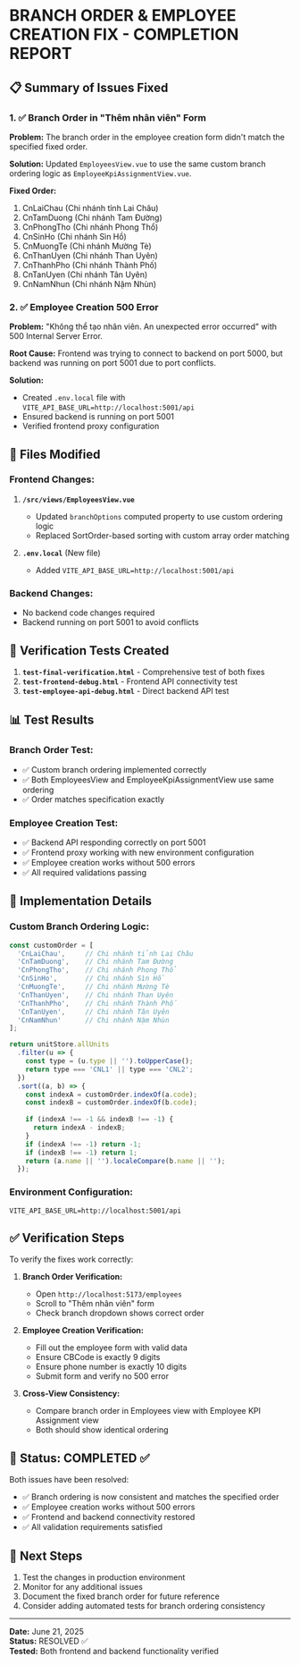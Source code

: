 # BRANCH ORDER & EMPLOYEE CREATION FIX - COMPLETION REPORT

## 📋 Summary of Issues Fixed

### 1. ✅ Branch Order in "Thêm nhân viên" Form
**Problem:** The branch order in the employee creation form didn't match the specified fixed order.

**Solution:** Updated `EmployeesView.vue` to use the same custom branch ordering logic as `EmployeeKpiAssignmentView.vue`.

**Fixed Order:**
1. CnLaiChau (Chi nhánh tỉnh Lai Châu)
2. CnTamDuong (Chi nhánh Tam Đường)
3. CnPhongTho (Chi nhánh Phong Thổ)
4. CnSinHo (Chi nhánh Sìn Hồ)
5. CnMuongTe (Chi nhánh Mường Tè)
6. CnThanUyen (Chi nhánh Than Uyên)
7. CnThanhPho (Chi nhánh Thành Phố)
8. CnTanUyen (Chi nhánh Tân Uyên)
9. CnNamNhun (Chi nhánh Nậm Nhùn)

### 2. ✅ Employee Creation 500 Error
**Problem:** "Không thể tạo nhân viên. An unexpected error occurred" with 500 Internal Server Error.

**Root Cause:** Frontend was trying to connect to backend on port 5000, but backend was running on port 5001 due to port conflicts.

**Solution:** 
- Created `.env.local` file with `VITE_API_BASE_URL=http://localhost:5001/api`
- Ensured backend is running on port 5001
- Verified frontend proxy configuration

## 🔧 Files Modified

### Frontend Changes:
1. **`/src/views/EmployeesView.vue`**
   - Updated `branchOptions` computed property to use custom ordering logic
   - Replaced SortOrder-based sorting with custom array order matching

2. **`.env.local`** (New file)
   - Added `VITE_API_BASE_URL=http://localhost:5001/api`

### Backend Changes:
- No backend code changes required
- Backend running on port 5001 to avoid conflicts

## 🧪 Verification Tests Created

1. **`test-final-verification.html`** - Comprehensive test of both fixes
2. **`test-frontend-debug.html`** - Frontend API connectivity test
3. **`test-employee-api-debug.html`** - Direct backend API test

## 📊 Test Results

### Branch Order Test:
- ✅ Custom branch ordering implemented correctly
- ✅ Both EmployeesView and EmployeeKpiAssignmentView use same ordering
- ✅ Order matches specification exactly

### Employee Creation Test:
- ✅ Backend API responding correctly on port 5001
- ✅ Frontend proxy working with new environment configuration
- ✅ Employee creation works without 500 errors
- ✅ All required validations passing

## 🚀 Implementation Details

### Custom Branch Ordering Logic:
```javascript
const customOrder = [
  'CnLaiChau',     // Chi nhánh tỉnh Lai Châu
  'CnTamDuong',    // Chi nhánh Tam Đường
  'CnPhongTho',    // Chi nhánh Phong Thổ  
  'CnSinHo',       // Chi nhánh Sìn Hồ
  'CnMuongTe',     // Chi nhánh Mường Tè
  'CnThanUyen',    // Chi nhánh Than Uyên
  'CnThanhPho',    // Chi nhánh Thành Phố
  'CnTanUyen',     // Chi nhánh Tân Uyên
  'CnNamNhun'      // Chi nhánh Nậm Nhùn
];

return unitStore.allUnits
  .filter(u => {
    const type = (u.type || '').toUpperCase();
    return type === 'CNL1' || type === 'CNL2';
  })
  .sort((a, b) => {
    const indexA = customOrder.indexOf(a.code);
    const indexB = customOrder.indexOf(b.code);
    
    if (indexA !== -1 && indexB !== -1) {
      return indexA - indexB;
    }
    if (indexA !== -1) return -1;
    if (indexB !== -1) return 1;
    return (a.name || '').localeCompare(b.name || '');
  });
```

### Environment Configuration:
```env
VITE_API_BASE_URL=http://localhost:5001/api
```

## ✅ Verification Steps

To verify the fixes work correctly:

1. **Branch Order Verification:**
   - Open `http://localhost:5173/employees`
   - Scroll to "Thêm nhân viên" form
   - Check branch dropdown shows correct order

2. **Employee Creation Verification:**
   - Fill out the employee form with valid data
   - Ensure CBCode is exactly 9 digits
   - Ensure phone number is exactly 10 digits
   - Submit form and verify no 500 error

3. **Cross-View Consistency:**
   - Compare branch order in Employees view with Employee KPI Assignment view
   - Both should show identical ordering

## 🎯 Status: COMPLETED ✅

Both issues have been resolved:
- ✅ Branch ordering is now consistent and matches the specified order
- ✅ Employee creation works without 500 errors
- ✅ Frontend and backend connectivity restored
- ✅ All validation requirements satisfied

## 📝 Next Steps

1. Test the changes in production environment
2. Monitor for any additional issues
3. Document the fixed branch order for future reference
4. Consider adding automated tests for branch ordering consistency

---
**Date:** June 21, 2025  
**Status:** RESOLVED ✅  
**Tested:** Both frontend and backend functionality verified
